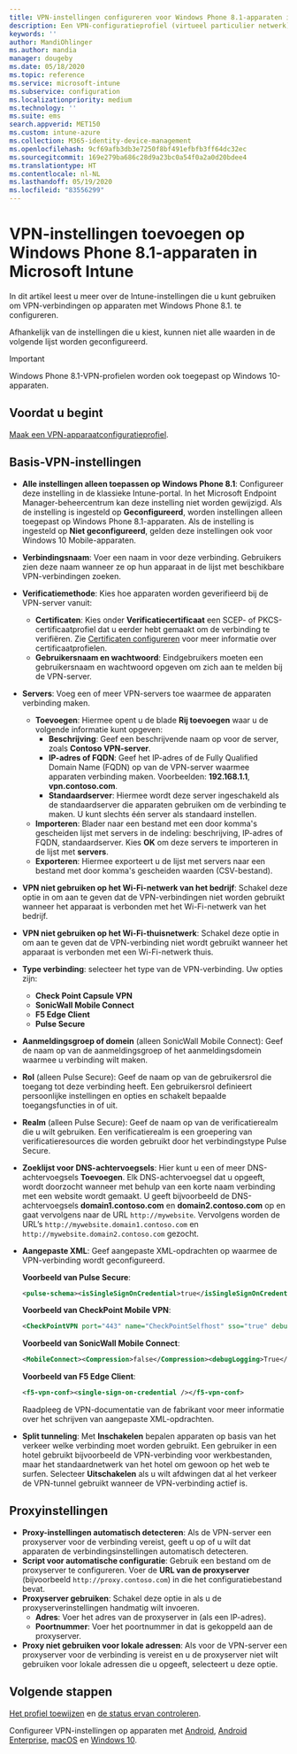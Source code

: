 ```yaml
---
title: VPN-instellingen configureren voor Windows Phone 8.1-apparaten in Microsoft Intune - Azure | Microsoft Docs
description: Een VPN-configuratieprofiel (virtueel particulier netwerk) toevoegen of maken met VPN-configuratie-instellingen, met inbegrip van de verbindingsgegevens en de proxy-instellingen om IP- of FQDN-adres, en TCP-poort op te nemen in Microsoft Intune op apparaten met Windows Phone 8.1.
keywords: ''
author: MandiOhlinger
ms.author: mandia
manager: dougeby
ms.date: 05/18/2020
ms.topic: reference
ms.service: microsoft-intune
ms.subservice: configuration
ms.localizationpriority: medium
ms.technology: ''
ms.suite: ems
search.appverid: MET150
ms.custom: intune-azure
ms.collection: M365-identity-device-management
ms.openlocfilehash: 9cf69afb3db3e7250f8bf491efbfb3ff64dc32ec
ms.sourcegitcommit: 169e279ba686c28d9a23bc0a54f0a2a0d20bdee4
ms.translationtype: HT
ms.contentlocale: nl-NL
ms.lasthandoff: 05/19/2020
ms.locfileid: "83556299"
---
```

# <a name="add-vpn-settings-on-windows-phone-81-devices-in-microsoft-intune"></a>VPN-instellingen toevoegen op Windows Phone 8.1-apparaten in Microsoft Intune

In dit artikel leest u meer over de Intune-instellingen die u kunt gebruiken om VPN-verbindingen op apparaten met Windows Phone 8.1. te configureren. 

Afhankelijk van de instellingen die u kiest, kunnen niet alle waarden in de volgende lijst worden geconfigureerd.

>[!IMPORTANT]
>Windows Phone 8.1-VPN-profielen worden ook toegepast op Windows 10-apparaten.

## <a name="before-you-begin"></a>Voordat u begint

[Maak een VPN-apparaatconfiguratieprofiel](vpn-settings-configure.md).

## <a name="base-vpn-settings"></a>Basis-VPN-instellingen

- **Alle instellingen alleen toepassen op Windows Phone 8.1**: Configureer deze instelling in de klassieke Intune-portal. In het Microsoft Endpoint Manager-beheercentrum kan deze instelling niet worden gewijzigd. Als de instelling is ingesteld op **Geconfigureerd**, worden instellingen alleen toegepast op Windows Phone 8.1-apparaten. Als de instelling is ingesteld op **Niet geconfigureerd**, gelden deze instellingen ook voor Windows 10 Mobile-apparaten.
- **Verbindingsnaam**: Voer een naam in voor deze verbinding. Gebruikers zien deze naam wanneer ze op hun apparaat in de lijst met beschikbare VPN-verbindingen zoeken.
- **Verificatiemethode**: Kies hoe apparaten worden geverifieerd bij de VPN-server vanuit:
  - **Certificaten**: Kies onder **Verificatiecertificaat** een SCEP- of PKCS-certificaatprofiel dat u eerder hebt gemaakt om de verbinding te verifiëren. Zie [Certificaten configureren](../protect/certificates-configure.md) voor meer informatie over certificaatprofielen.
  - **Gebruikersnaam en wachtwoord**: Eindgebruikers moeten een gebruikersnaam en wachtwoord opgeven om zich aan te melden bij de VPN-server.
- **Servers**: Voeg een of meer VPN-servers toe waarmee de apparaten verbinding maken.
  - **Toevoegen**: Hiermee opent u de blade **Rij toevoegen** waar u de volgende informatie kunt opgeven:
    - **Beschrijving**: Geef een beschrijvende naam op voor de server, zoals **Contoso VPN-server**.
    - **IP-adres of FQDN**: Geef het IP-adres of de Fully Qualified Domain Name (FQDN) op van de VPN-server waarmee apparaten verbinding maken. Voorbeelden: **192.168.1.1**, **vpn.contoso.com**.
    - **Standaardserver**: Hiermee wordt deze server ingeschakeld als de standaardserver die apparaten gebruiken om de verbinding te maken. U kunt slechts één server als standaard instellen.
  - **Importeren**: Blader naar een bestand met een door komma's gescheiden lijst met servers in de indeling: beschrijving, IP-adres of FQDN, standaardserver. Kies **OK** om deze servers te importeren in de lijst met **servers**.
  - **Exporteren**: Hiermee exporteert u de lijst met servers naar een bestand met door komma's gescheiden waarden (CSV-bestand).

- **VPN niet gebruiken op het Wi-Fi-netwerk van het bedrijf**: Schakel deze optie in om aan te geven dat de VPN-verbindingen niet worden gebruikt wanneer het apparaat is verbonden met het Wi-Fi-netwerk van het bedrijf.
- **VPN niet gebruiken op het Wi-Fi-thuisnetwerk**: Schakel deze optie in om aan te geven dat de VPN-verbinding niet wordt gebruikt wanneer het apparaat is verbonden met een Wi-Fi-netwerk thuis.

- **Type verbinding**: selecteer het type van de VPN-verbinding. Uw opties zijn:
  - **Check Point Capsule VPN**
  - **SonicWall Mobile Connect**
  - **F5 Edge Client**
  - **Pulse Secure**

- **Aanmeldingsgroep of domein** (alleen SonicWall Mobile Connect): Geef de naam op van de aanmeldingsgroep of het aanmeldingsdomein waarmee u verbinding wilt maken.
- **Rol** (alleen Pulse Secure): Geef de naam op van de gebruikersrol die toegang tot deze verbinding heeft. Een gebruikersrol definieert persoonlijke instellingen en opties en schakelt bepaalde toegangsfuncties in of uit.
- **Realm** (alleen Pulse Secure): Geef de naam op van de verificatierealm die u wilt gebruiken. Een verificatierealm is een groepering van verificatieresources die worden gebruikt door het verbindingstype Pulse Secure.

- **Zoeklijst voor DNS-achtervoegsels**: Hier kunt u een of meer DNS-achtervoegsels **Toevoegen**. Elk DNS-achtervoegsel dat u opgeeft, wordt doorzocht wanneer met behulp van een korte naam verbinding met een website wordt gemaakt. U geeft bijvoorbeeld de DNS-achtervoegsels **domain1.contoso.com** en **domain2.contoso.com** op en gaat vervolgens naar de URL `http://mywebsite`. Vervolgens worden de URL’s `http://mywebsite.domain1.contoso.com` en `http://mywebsite.domain2.contoso.com` gezocht.

- **Aangepaste XML**: Geef aangepaste XML-opdrachten op waarmee de VPN-verbinding wordt geconfigureerd.

  **Voorbeeld van Pulse Secure**:

  ```xml
  <pulse-schema><isSingleSignOnCredential>true</isSingleSignOnCredential></pulse-schema>
  ```

  **Voorbeeld van CheckPoint Mobile VPN**:

  ```xml
  <CheckPointVPN port="443" name="CheckPointSelfhost" sso="true" debug="3" />
  ```

  **Voorbeeld van SonicWall Mobile Connect**:

  ```xml
  <MobileConnect><Compression>false</Compression><debugLogging>True</debugLogging><packetCapture>False</packetCapture></MobileConnect>
  ```

  **Voorbeeld van F5 Edge Client**:

  ```xml
  <f5-vpn-conf><single-sign-on-credential /></f5-vpn-conf>
  ```

  Raadpleeg de VPN-documentatie van de fabrikant voor meer informatie over het schrijven van aangepaste XML-opdrachten.

- **Split tunneling**: Met **Inschakelen** bepalen apparaten op basis van het verkeer welke verbinding moet worden gebruikt. Een gebruiker in een hotel gebruikt bijvoorbeeld de VPN-verbinding voor werkbestanden, maar het standaardnetwerk van het hotel om gewoon op het web te surfen. Selecteer **Uitschakelen** als u wilt afdwingen dat al het verkeer de VPN-tunnel gebruikt wanneer de VPN-verbinding actief is.

## <a name="proxy-settings"></a>Proxyinstellingen

- **Proxy-instellingen automatisch detecteren**: Als de VPN-server een proxyserver voor de verbinding vereist, geeft u op of u wilt dat apparaten de verbindingsinstellingen automatisch detecteren.
- **Script voor automatische configuratie**: Gebruik een bestand om de proxyserver te configureren. Voer de **URL van de proxyserver** (bijvoorbeeld `http://proxy.contoso.com`) in die het configuratiebestand bevat.
- **Proxyserver gebruiken**: Schakel deze optie in als u de proxyserverinstellingen handmatig wilt invoeren.
  - **Adres**: Voer het adres van de proxyserver in (als een IP-adres).
  - **Poortnummer**: Voer het poortnummer in dat is gekoppeld aan de proxyserver.
- **Proxy niet gebruiken voor lokale adressen**: Als voor de VPN-server een proxyserver voor de verbinding is vereist en u de proxyserver niet wilt gebruiken voor lokale adressen die u opgeeft, selecteert u deze optie.

## <a name="next-steps"></a>Volgende stappen

[Het profiel toewijzen](device-profile-assign.md) en [de status ervan controleren](device-profile-monitor.md).

Configureer VPN-instellingen op apparaten met [Android](vpn-settings-android.md), [Android Enterprise](vpn-settings-android-enterprise.md), [macOS](vpn-settings-macos.md) en [Windows 10](vpn-settings-windows-10.md).
